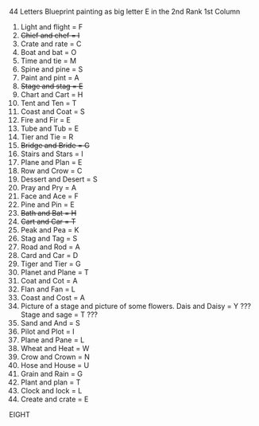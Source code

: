 44 Letters
Blueprint painting as big letter E in the 2nd Rank 1st Column

1. Light and flight = F
2. ~~Chief and chef = I~~
3. Crate and rate = C
4. Boat and bat = O
5. Time and tie = M
6. Spine and pine = S
7. Paint and pint = A
8. ~~Stage and stag = E~~
9. Chart and Cart = H
10. Tent and Ten = T
11. Coast and Coat = S
12. Fire and Fir = E
13. Tube and Tub = E
14. Tier and Tie = R
15. ~~Bridge and Bride = G~~
16. Stairs and Stars = I
17. Plane and Plan = E
18. Row and Crow = C
19. Dessert and Desert = S
20. Pray and Pry = A
21. Face and Ace = F
22. Pine and Pin = E
23. ~~Bath and Bat = H~~
24. ~~Cart and Car = T~~
25. Peak and Pea = K
26. Stag and Tag = S
27. Road and Rod = A
28. Card and Car = D
29. Tiger and Tier = G
30. Planet and Plane = T
31. Coat and Cot = A
32. Flan and Fan = L
33. Coast and Cost = A
34. Picture of a stage and picture of some flowers. Dais and Daisy = Y ??? Stage and sage = T ???
35. Sand and And = S
36. Pilot and Plot = I
37. Plane and Pane = L
38. Wheat and Heat = W
39. Crow and Crown = N
40. Hose and House = U
41. Grain and Rain = G
42. Plant and plan = T
43. Clock and lock = L
44. Create and crate = E

EIGHT

